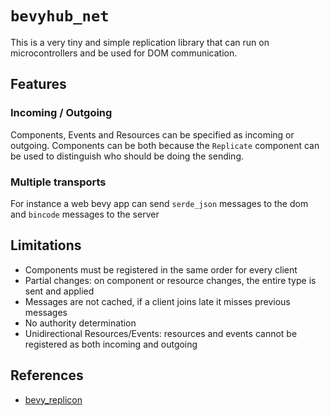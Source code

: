 # `bevyhub_net`


This is a very tiny and simple replication library that can run on microcontrollers and be used for DOM communication.

## Features

### Incoming / Outgoing

Components, Events and Resources can be specified as incoming or outgoing.
Components can be both because the `Replicate` component can be used to distinguish who should be doing the sending.

### Multiple transports 
For instance a web bevy app can send `serde_json` messages to the dom and `bincode` messages to the server

## Limitations

- Components must be registered in the same order for every client
- Partial changes: on component or resource changes, the entire type is sent and applied
- Messages are not cached, if a client joins late it misses previous messages
- No authority determination
- Unidirectional Resources/Events: resources and events cannot be registered as both incoming and outgoing

## References

- [bevy_replicon](https://docs.rs/bevy_replicon/latest/bevy_replicon/)